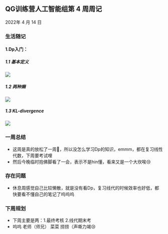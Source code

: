 ## QG训练营人工智能组第   4 周周记

2022年   4 月  14  日

### 生活随记

#### 1.Dp入门：

##### 1.1 基本定义

![](https://ccd123.oss-cn-guangzhou.aliyuncs.com/img/20220414230742.png)

##### 1.2 两种熵

![](https://ccd123.oss-cn-guangzhou.aliyuncs.com/img/20220414230914.png)

##### 1.3 KL-divergence

![](https://ccd123.oss-cn-guangzhou.aliyuncs.com/img/20220414231138.png)



### 一周总结

- 这周是真的放松了一周🥳，所以没怎么学习Dp的知识，emmm，都在复习线性代数，下周要考试哩
- 然后今晚临时抱佛脚看了一会，表示不是hin懂，看来又是一个大坎唉😢

### 存在问题

- 休息周感觉自己比较懒散，就是没有看Dp，复习线代的时候效率也好低，都快要看不懂自己的笔记了呜呜呜


### 下周规划

- 下周主要是两：1.最终考核 2.线代期末考
- 呜呜 老师（师兄） 菜菜 捞捞（声嘶力竭😢